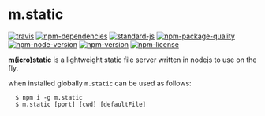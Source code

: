 # m.static
[![travis](https://img.shields.io/travis/ivoputzer/m.static.svg?style=flat-square)](https://travis-ci.org/ivoputzer/m.static) [![npm-dependencies](https://img.shields.io/badge/dependencies-none-blue.svg?style=flat-square&colorB=44CC11)](package.json) [![standard-js](https://img.shields.io/badge/coding%20style-standard-brightgreen.svg?style=flat-square)](http://standardjs.com/) [![npm-package-quality](http://npm.packagequality.com/shield/m.static.svg?style=flat-square&colorB=44CC11)](http://packagequality.com/#?package=m.static) [![npm-node-version](https://img.shields.io/badge/node-6%2B-blue.svg?style=flat-square)](https://nodejs.org/docs/v6.0.0/api) [![npm-version](https://img.shields.io/npm/v/m.static.svg?style=flat-square&colorB=007EC6)](https://www.npmjs.com/package/m.static) [![npm-license](https://img.shields.io/npm/l/m.static.svg?style=flat-square&colorB=007EC6)](https://spdx.org/licenses/MIT)

**[m(icro)](https://github.com/ivoputzer/m.cro#readme)[static](https://github.com/ivoputzer/m.static)** is a lightweight static file server written in nodejs to use on the fly.

when installed globally `m.static` can be used as follows:
```
  $ npm i -g m.static
  $ m.static [port] [cwd] [defaultFile]
```
